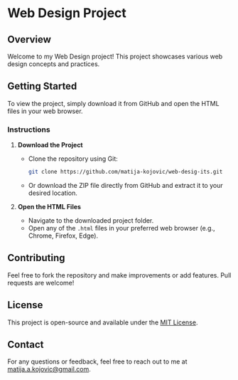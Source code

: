 # Web Design Project

## Overview
Welcome to my Web Design project! This project showcases various web design concepts and practices. 

## Getting Started

To view the project, simply download it from GitHub and open the HTML files in your web browser.

### Instructions

1. **Download the Project**
   - Clone the repository using Git:
     ```bash
     git clone https://github.com/matija-kojovic/web-desig-its.git
     ```
   - Or download the ZIP file directly from GitHub and extract it to your desired location.

2. **Open the HTML Files**
   - Navigate to the downloaded project folder.
   - Open any of the `.html` files in your preferred web browser (e.g., Chrome, Firefox, Edge).


## Contributing
Feel free to fork the repository and make improvements or add features. Pull requests are welcome!

## License
This project is open-source and available under the [MIT License](LICENSE).

## Contact
For any questions or feedback, feel free to reach out to me at [matija.a.kojovic@gmail.com](mailto:matija.a.kojovic@gmail.com).
